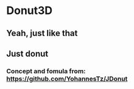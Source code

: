 # Donut3D
## Yeah, just like that
## Just donut

### Concept and fomula from: https://github.com/YohannesTz/JDonut
